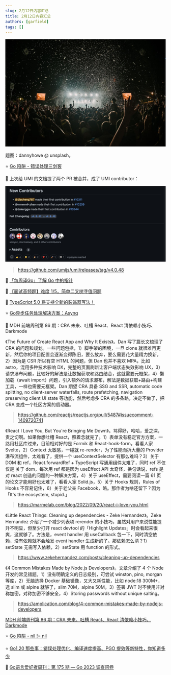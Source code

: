 ```yaml
---
slug: 2月12日内容汇总
title: 2月12日内容汇总
authors: [garfield]
tags: []
---
```


![image](image.jpg)

题图：dannyhowe @ unsplash。

⭐️ [Go 陷阱 - 错误处理三剑客](https://mp.weixin.qq.com/s/E_8ovfaAKSjHFsK85iOChA)

🌟 上次给 UMI 的文档提了两个 PR 被合并，成了 UMI contributor：

![image](./Screen%20Shot%202023-02-06%20at%2011.24.37%20AM.png)

> https://github.com/umijs/umi/releases/tag/v4.0.48

📒 [「每周译Go」了解 Go 中的指针](https://mp.weixin.qq.com/s/RjLq4wUMvh5WMl8BcUmk0g)

📒 [【面试高频题】难度 1/5，简单二叉树寻值问题](https://mp.weixin.qq.com/s/hBFrHtEYRnk8P9QWmpUMIA)

📒 [TypeScript 5.0 将支持全新的装饰器写法！](https://mp.weixin.qq.com/s/QnWez2sEWuL8j8GVDmBNTA)

⭐️ [Go异步任务处理解决方案：Asynq](https://juejin.cn/post/7196907808225738811)

📒 MDH 前端周刊第 86 期：CRA 未来、吐槽 React、React 清依赖小技巧、Darkmode

《The Future of Create React App and Why It Exists》。Dan 写了篇长文梳理了 CRA 的问题和规划。一些问题包括，1）脚手架的困境，一旦 clone 就很难再更新，然后你的项目配置会逐渐变得陈旧，要么放弃，要么需要花大量精力换新，2）因为是 CSR 所以有空 HTML 的问题，但 Dan 也并不喜欢 MPA，比如 astro，混用多种技术影响 DX，完整的页面刷新让客户端状态失效影响 UX，3）请求瀑布问题，比较好的解法是让数据获取和路由结合，这就需要元框架，4）懒加载（await import）问题，引入额外的请求瀑布，解法是数据获取+路由+构建工具，一样也需要元框架。Dan 期望 CRA 具备 SSG and SSR, automatic code splitting, no client-server waterfalls, route prefetching, navigation preserving client UI state 等功能，然后考虑多 CRA 的多条路，决定不做了，把 CRA 变成一个社区方案的启动器。

> https://github.com/reactjs/reactjs.org/pull/5487#issuecomment-1409720741

《React I Love You, But You're Bringing Me Down》。骂得好，哈哈，爱之深，责之切啊。如果你想吐槽 React，照着念就完了。1）表单没有稳定官方方案，一路用社区库过来，目前相对好的是 Formik 和 React-hook-form，看看人家 Svelte，2）Context 太敏感，一碰就 re-render，为了性能而拆大量的 Provider 瀑布流组件，太难看了，提供一个 useContextSelector 有那么难吗？3）关于 DOM 和 ref，React.forwardRef + TypeScript 写通用组件太难了，同时 ref 不仅仅是 关于 dom，每次用 ref 都是因为 useEffect API 太奇怪，换句话说，refs 是对 react 创造的问题的一种解决方案，4）关于 useEffect，需要阅读一篇 61 页 的论文才能用好也太难了，看看人家 Solid.js，5）关于 Hooks 规则，Rules of Hooks 不容易记住，6）关于老父亲 Facebook，略。那作者为啥还留下？因为「It's the ecosystem, stupid.」

> https://marmelab.com/blog/2022/09/20/react-i-love-you.html

《Little React Things: Cleaning up dependencies - Zeke Hernandez》。Zeke Hernandez 介绍了一个减少列表项 rerender 的小技巧，虽然对用户来说性能提升不明显，但至少打开 react devtool 的「Highlight Updates」时会看起来很爽，这就够了。方法是，event handler 用 useCallback 包一下，同时清空依赖，没有依赖就不会触发 event handler 生成新的了。那依赖怎么清？1） setState 无需写入依赖，2）setState 用 function 的形式。

> https://www.zekehernandez.com/posts/cleaning-up-dependencies

《4 Common Mistakes Made by Node.js Developers》。文章介绍了 4 个 Node 开发的常见错题。1）没有明确定义的日志级别，可尝试 winston, pino, morgan 等库，2）无脑选择 Docker 基础镜像，又大又耗性能，比如 node:18 300M+，选 slim 或 alpine 就够了，slim 70M，alpine 50M，3）签署 JWT 时不使用非对称加密，对称加密不够安全，4）Storing passwords without unique salting。

> https://amplication.com/blog/4-common-mistakes-made-by-nodejs-developers

[MDH 前端周刊第 86 期：CRA 未来、吐槽 React、React 清依赖小技巧、Darkmode](https://mdhweekly.com/weekly/issue-0086)

⭐️ [Go 陷阱 - nil != nil](https://mp.weixin.qq.com/s/X5YnYY3Y2vTk6KROlcHKDQ)

⭐️ [Go1.20 那些事：错误处理优化、编译速度提高、PGO 提效等新特性，你知道多少](https://juejin.cn/post/7196869752257773623)

📒 [Go语言爱好者周刊：第 175 期 — Go 2023 调查问卷](https://mp.weixin.qq.com/s/Indl6reHcVt6higxbQxFeA)
